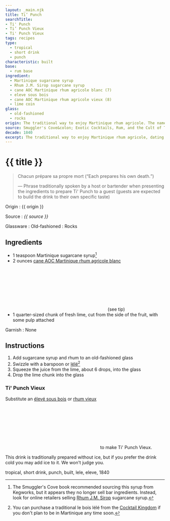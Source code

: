 ```yaml
---
layout: _main.njk
title: Ti’ Punch
searchTitle:
- Ti' Punch
- Ti’ Punch Vieux
- Ti' Punch Vieux
tags: recipes
type:
  - tropical
  - short drink
  - punch
characteristic: built
base:
  - rum base
ingredient:
  - Martinique sugarcane syrup
  - Rhum J.M. Sirop sugarcane syrup
  - cane AOC Martinique rhum agricole blanc (7)
  - eleve sous bois
  - cane AOC Martinique rhum agricole vieux (8)
  - lime coin
glass:
  - old-fashioned
  - rocks
origin: The traditional way to enjoy Martinique rhum agricole. The name comes from Haitian creole <q>ti ponch,</q> from French <q>petis ponch</q> (<q>little punch</q>). Various sources claim it was created to celebrate the French abolition of slavery on 27 April 1848, a story we cannot verify.
source: Smuggler's Cove&colon; Exotic Cocktails, Rum, and the Cult of Tiki
decade: 1840
excerpt: The traditional way to enjoy Martinique rhum agricole, dating to at least the 1840s.
---
```


<!-- markdownlint-disable MD025 -->
# {{ title }}
<!-- markdownlint-enable MD025 -->

> <span lang="fr">Chacun prépare sa propre mort</span> (<q>Each prepares his own death.</q>)
>
> — Phrase traditionally spoken by a host or bartender when presenting the ingredients to prepare Ti' Punch to a guest (guests are expected to build the drink to their own specific taste)

Origin
  : {{ origin }}

Source
  : <cite><span data-pagefind-filter="Source">{{ source }}</span></cite>

Glassware
  : <span data-pagefind-filter="Glassware">Old-fashioned</span>
  : Rocks

## Ingredients

- 1 teaspoon Martinique sugarcane syrup[^1]
- 2 ounces [cane AOC Martinique rhum agricole blanc](/rums/03-rhum-cane-aoc-martinique-rhum-agricole-blanc/)<icon-l space="1em" label="(7)" class="bigger"><span class="with-icon"><svg class="icon"><use href="/assets/images/icons/circle-7.svg#circle-7"></use></svg></span></icon-l><span class="after-icon"></span>(see tip)
- 1 quarter-sized chunk of fresh lime, cut from the side of the fruit, with some pulp attached

[^1]: The Smuggler's Cove book recommended sourcing this syrup from Kegworks, but it appears they no longer sell bar ingredients. Instead, look for online retailers selling <a href="https://bit.ly/3WEiuK1" target="_blank" rel="external noopener">Rhum J.M. Sirop</a> sugarcane syrup.

Garnish
  : <span data-pagefind-filter="Garnish">None</span>

## Instructions

1. Add sugarcane syrup and rhum to an old-fashioned glass
2. Swizzle with a barspoon or <a href="https://www.uncommoncaribbean.com/martinique/uncommon-buy-le-bois-lele-the-authentic-caribbean-swizzle-stick/" target="_blank" rel="external noopener"><span lang="fr">lélé</span></a>[^2]
3. Squeeze the juice from the lime, about 6 drops, into the glass
4. Drop the lime chunk into the glass

[^2]: You can purchase a traditional <span lang="fr">le bois lélé</span> from the <a href="https://cocktailkingdom.com/products/swizzle-stick" target="_blank" rel="external noopener">Cocktail Kingdom</a> if you don't plan to be in Martinique any time soon.

<tiki-callout type="tip">

### Ti' Punch Vieux

  Substitute an [élevé sous bois](/rums/04-rhum-cane-aoc-martinique-rhum-agricole-vieux/) or [rhum vieux](/rums/04-rhum-cane-aoc-martinique-rhum-agricole-vieux/)<icon-l space="1em" label="(8)" class="bigger"><span class="with-icon"><svg class="icon"><use href="/assets/images/icons/circle-8.svg#circle-8"></use></svg></span></icon-l><span class="after-icon"></span>to make Ti' Punch Vieux.

</tiki-callout>
<tiki-callout type="note">

  This drink is traditionally prepared without ice, but if you prefer the drink cold you may add ice to it. We won't judge you.

</tiki-callout>

</tiki-callout>

<div
  data-cat[0]="Drink"
  data-type[0]="Tropical"
  data-type[1]="Short drink"
  data-type[2]="Punch"
  data-char[0]="Built"
  data-base[0]="Rum/Cane spirits"
  data-ingredient[0]="Sugarcane syrup, Martinique"
  data-ingredient[1]="Rhum J.M. Sirop sugarcane syrup"
  data-ingredient[2]="Cane AOC Martinique rhum agricole blanc [7]"
  data-ingredient[3]="Élevé sous bois"
  data-ingredient[4]="Cane AOC Martinique Rhum Agricole Vieux [8]"
  data-ingredient[5]="Lime coin"
  data-origin[0]="Martinique"
  data-origin[1]="Traditional"
  data-glass[0]="Rocks"
  data-decade[0]="1840"
  data-pagefind-filter="
    Category[data-cat[0]],
    Type[data-type[0]],
    Type[data-type[1]],
    Type[data-type[2]],
    Characteristic[data-char[0]],
    Base[data-base[0]],
    Ingredient[data-ingredient[0]],
    Ingredient[data-ingredient[1]],
    Ingredient[data-ingredient[2]],
    Ingredient[data-ingredient[3]],
    Ingredient[data-ingredient[4]],
    Ingredient[data-ingredient[5]],
    Origin[data-origin[0]],
    Origin[data-origin[1]],
    Glassware[data-glass[0]],
    Decade[data-decade[0]]
  "
>
</div>

<div class="keywords" aria-hidden>tropical, short drink, punch, built, lele,  eleve, 1840</div>
